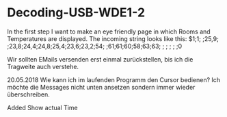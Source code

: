 # Decoding-USB-WDE1-2
In the first step I want to make an eye friendly page in which Rooms and Temperatures are displayed. 
The incoming string looks like this:
$1;1; ;25,9; ;23,8;24,4;24,8;25,4;23,6;23,2;54; ;61;61;60;58;63;63; ; ; ; ; ;0

Wir sollten EMails versenden erst einmal zurückstellen, bis ich die Tragweite auch verstehe.

20.05.2018  Wie kann ich im laufenden Programm den Cursor bedienen? Ich möchte die Messages nicht unten
ansetzen sondern immer wieder überschreiben.

Added Show actual Time
